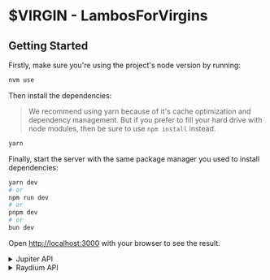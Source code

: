 # $VIRGIN - LambosForVirgins

## Getting Started

Firstly, make sure you're using the project's node version by running:

```bash
nvm use
```

Then install the dependencies:

> We recommend using yarn because of it's cache optimization and dependency management. But if you prefer to fill your hard drive with node modules, then be sure to use `npm install` instead.

```bash
yarn
```

Finally, start the server with the same package manager you used to install dependencies:

```bash
yarn dev
# or
npm run dev
# or
pnpm dev
# or
bun dev
```

Open [http://localhost:3000](http://localhost:3000) with your browser to see the result.

<details>
<summary>Jupiter API</summary>
<a href="https://station.jup.ag/docs/apis/swap-api">Official Documentation</a>
<p>
We use the Jupiter API to fetch token prices, generate a swap quote, and finally create a swap transaction for the user to sign in their wallet.
</p>
</details>

<details>
<summary>Raydium API</summary>
<a href="https://docs.raydium.io/raydium/traders/trade-api">Official Documentation</a>
<p>
We use the Raydium API to fetch token prices, generate a swap quote, and finally create a swap transaction for the user to sign in their wallet.
</p>
</details>